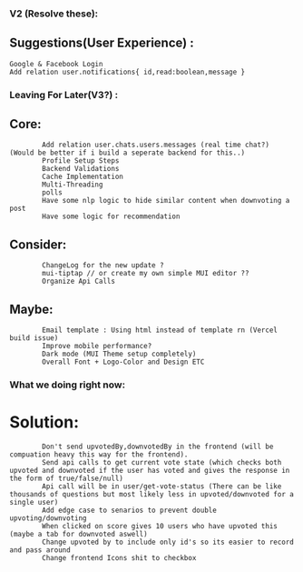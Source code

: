 ### V2 (Resolve these):

## Suggestions(User Experience) :
	Google & Facebook Login
	Add relation user.notifications{ id,read:boolean,message }

### Leaving For Later(V3?) :

## Core:
    		Add relation user.chats.users.messages (real time chat?) (Would be better if i build a seperate backend for this..)
			Profile Setup Steps
    		Backend Validations
    		Cache Implementation
    		Multi-Threading
    		polls
    		Have some nlp logic to hide similar content when downvoting a post
    		Have some logic for recommendation

## Consider:

    		ChangeLog for the new update ?
    		mui-tiptap // or create my own simple MUI editor ??
    		Organize Api Calls

## Maybe:

    		Email template : Using html instead of template rn (Vercel build issue)
    		Improve mobile performance?
    		Dark mode (MUI Theme setup completely)
    		Overall Font + Logo-Color and Design ETC

### What we doing right now:
#		Solution:
			Don't send upvotedBy,downvotedBy in the frontend (will be compuation heavy this way for the frontend).
			Send api calls to get current vote state (which checks both upvoted and downvoted if the user has voted and gives the response in the form of true/false/null)
			Api call will be in user/get-vote-status (There can be like thousands of questions but most likely less in upvoted/downvoted for a single user)
			Add edge case to senarios to prevent double upvoting/downvoting
			When clicked on score gives 10 users who have upvoted this (maybe a tab for downvoted aswell)
			Change upvoted by to include only id's so its easier to record and pass around
			Change frontend Icons shit to checkbox
